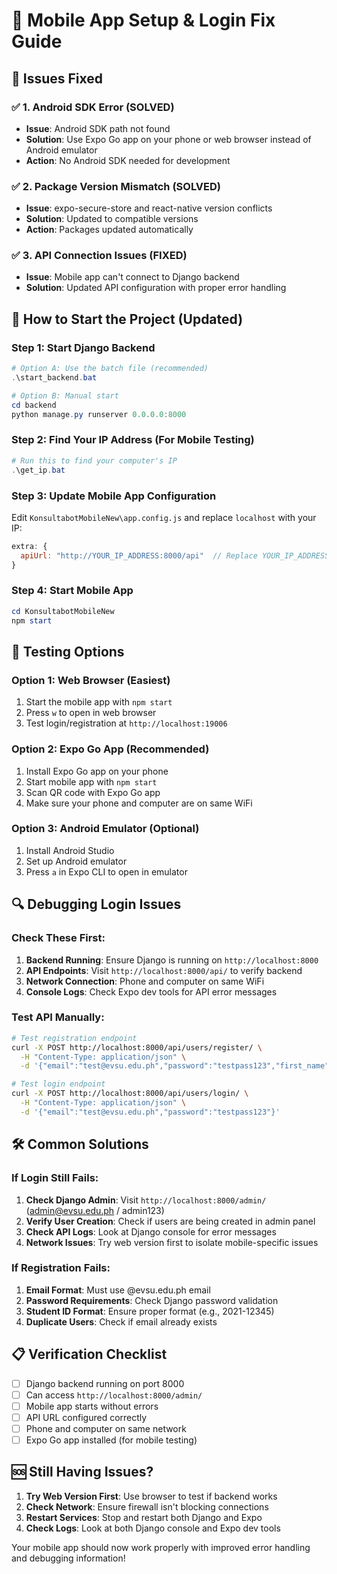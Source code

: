 # 📱 Mobile App Setup & Login Fix Guide

## 🔧 Issues Fixed

### ✅ 1. Android SDK Error (SOLVED)
- **Issue**: Android SDK path not found
- **Solution**: Use Expo Go app on your phone or web browser instead of Android emulator
- **Action**: No Android SDK needed for development

### ✅ 2. Package Version Mismatch (SOLVED)
- **Issue**: expo-secure-store and react-native version conflicts
- **Solution**: Updated to compatible versions
- **Action**: Packages updated automatically

### ✅ 3. API Connection Issues (FIXED)
- **Issue**: Mobile app can't connect to Django backend
- **Solution**: Updated API configuration with proper error handling

## 🚀 How to Start the Project (Updated)

### Step 1: Start Django Backend
```powershell
# Option A: Use the batch file (recommended)
.\start_backend.bat

# Option B: Manual start
cd backend
python manage.py runserver 0.0.0.0:8000
```

### Step 2: Find Your IP Address (For Mobile Testing)
```powershell
# Run this to find your computer's IP
.\get_ip.bat
```

### Step 3: Update Mobile App Configuration
Edit `KonsultabotMobileNew\app.config.js` and replace `localhost` with your IP:
```javascript
extra: {
  apiUrl: "http://YOUR_IP_ADDRESS:8000/api"  // Replace YOUR_IP_ADDRESS
}
```

### Step 4: Start Mobile App
```powershell
cd KonsultabotMobileNew
npm start
```

## 📱 Testing Options

### Option 1: Web Browser (Easiest)
1. Start the mobile app with `npm start`
2. Press `w` to open in web browser
3. Test login/registration at `http://localhost:19006`

### Option 2: Expo Go App (Recommended)
1. Install Expo Go app on your phone
2. Start mobile app with `npm start`
3. Scan QR code with Expo Go app
4. Make sure your phone and computer are on same WiFi

### Option 3: Android Emulator (Optional)
1. Install Android Studio
2. Set up Android emulator
3. Press `a` in Expo CLI to open in emulator

## 🔍 Debugging Login Issues

### Check These First:
1. **Backend Running**: Ensure Django is running on `http://localhost:8000`
2. **API Endpoints**: Visit `http://localhost:8000/api/` to verify backend
3. **Network Connection**: Phone and computer on same WiFi
4. **Console Logs**: Check Expo dev tools for API error messages

### Test API Manually:
```bash
# Test registration endpoint
curl -X POST http://localhost:8000/api/users/register/ \
  -H "Content-Type: application/json" \
  -d '{"email":"test@evsu.edu.ph","password":"testpass123","first_name":"Test","last_name":"User","student_id":"2021-12345"}'

# Test login endpoint  
curl -X POST http://localhost:8000/api/users/login/ \
  -H "Content-Type: application/json" \
  -d '{"email":"test@evsu.edu.ph","password":"testpass123"}'
```

## 🛠️ Common Solutions

### If Login Still Fails:
1. **Check Django Admin**: Visit `http://localhost:8000/admin/` (admin@evsu.edu.ph / admin123)
2. **Verify User Creation**: Check if users are being created in admin panel
3. **Check API Logs**: Look at Django console for error messages
4. **Network Issues**: Try web version first to isolate mobile-specific issues

### If Registration Fails:
1. **Email Format**: Must use @evsu.edu.ph email
2. **Password Requirements**: Check Django password validation
3. **Student ID Format**: Ensure proper format (e.g., 2021-12345)
4. **Duplicate Users**: Check if email already exists

## 📋 Verification Checklist

- [ ] Django backend running on port 8000
- [ ] Can access `http://localhost:8000/admin/`
- [ ] Mobile app starts without errors
- [ ] API URL configured correctly
- [ ] Phone and computer on same network
- [ ] Expo Go app installed (for mobile testing)

## 🆘 Still Having Issues?

1. **Try Web Version First**: Use browser to test if backend works
2. **Check Network**: Ensure firewall isn't blocking connections
3. **Restart Services**: Stop and restart both Django and Expo
4. **Check Logs**: Look at both Django console and Expo dev tools

Your mobile app should now work properly with improved error handling and debugging information!
